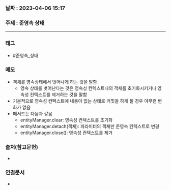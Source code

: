 ### 날짜 : 2023-04-06 15:17
### 주제 : 준영속 상태
---
### 태그
* #준영속_상태

### 메모
* 객체를 영속상태에서 벗어나게 하는 것을 말함
	* 영속 상태를 벗어난다는 것은 영속성 컨텍스트내의 객체를 초기화시키거나 영속성 컨텍스트를 제거하는 것을 말함
* 기본적으로 영속성 컨텍스트에 내용이 없는 상태로 커밋을 하게 될 경우 아무런 변화가 없음
* 메서드는 다음과 같음
	* entityManager.clear: 영속성 컨텍스트를 초기화
	* entityManager.detach(객체): 파라미터의 객체만 준영속 컨텍스트로 변경
	* entityManager.close(): 영속성 컨텍스트를 제거

### 출처(참고문헌)
-  

### 연결문서
- 